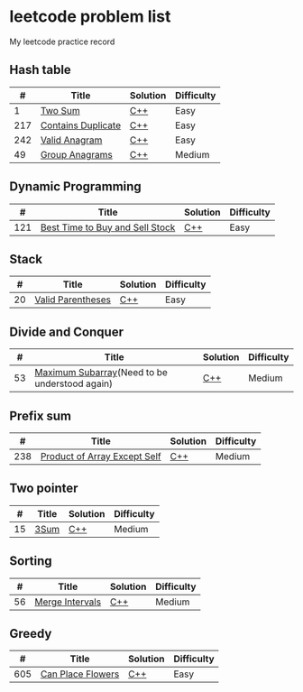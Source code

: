 # leetcode problem list
My leetcode practice record 
## Hash table
| # | Title | Solution | Difficulty |
|---| ----- | -------- | ---------- |
|1|[Two Sum](https://leetcode.com/problems/two-sum/) | [C++](solution/1.%20Two%20Sum.cpp)| Easy
|217|[Contains Duplicate](https://leetcode.com/problems/contains-duplicate/) | [C++](solution/217.%20Contains%20Duplicate.cpp)| Easy
|242|[Valid Anagram](https://leetcode.com/problems/valid-anagram/) | [C++](solution/242.%20Valid%20Anagram.cpp)| Easy
|49|[Group Anagrams](https://leetcode.com/problems/group-anagrams/) | [C++](solution/49.%20Group%20Anagrams.cpp)| Medium
## Dynamic Programming
| # | Title | Solution | Difficulty |
|---| ----- | -------- | ---------- |
|121|[Best Time to Buy and Sell Stock](https://leetcode.com/problems/best-time-to-buy-and-sell-stock/) | [C++](solution/121.%20Best%20Time%20to%20Buy%20and%20Sell%20Stock.cpp)| Easy
## Stack
| # | Title | Solution | Difficulty |
|---| ----- | -------- | ---------- |
|20|[Valid Parentheses](https://leetcode.com/problems/valid-parentheses/) | [C++](solution/20.%20Valid%20Parentheses.cpp)| Easy
## Divide and Conquer
| # | Title | Solution | Difficulty |
|---| ----- | -------- | ---------- |
|53|[Maximum Subarray](https://leetcode.com/problems/maximum-subarray/)(Need to be understood again) | [C++](solution/53.%20Maximum%20Subarray.cpp)| Medium
## Prefix sum
| # | Title | Solution | Difficulty |
|---| ----- | -------- | ---------- |
|238|[Product of Array Except Self](https://leetcode.com/problems/product-of-array-except-self/) | [C++](solution/238.%20Product%20of%20Array%20Except%20Self.cpp)| Medium
## Two pointer
| # | Title | Solution | Difficulty |
|---| ----- | -------- | ---------- |
|15|[3Sum](https://leetcode.com/problems/3sum/) | [C++](solution/15.%203Sum.cpp)| Medium
## Sorting
| # | Title | Solution | Difficulty |
|---| ----- | -------- | ---------- |
|56|[Merge Intervals](https://leetcode.com/problems/merge-intervals/) | [C++](solution/56.%20Merge%20Intervals.cpp)| Medium
## Greedy
| # | Title | Solution | Difficulty |
|---| ----- | -------- | ---------- |
|605|[Can Place Flowers](https://leetcode.com/problems/can-place-flowers/) | [C++](solution/605.%20Can%20Place%20Flowers.cpp)| Easy